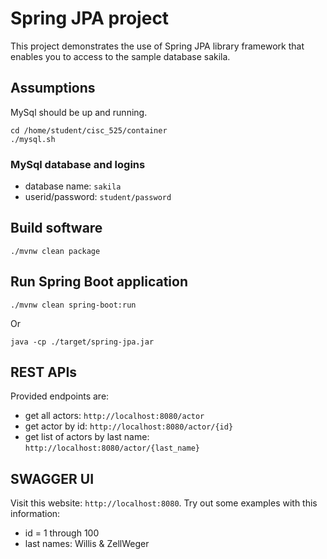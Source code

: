 # Spring JPA project
This project demonstrates the use of Spring JPA library framework that 
enables you to access to the sample database sakila.

## Assumptions
MySql should be up and running.

```shell script
cd /home/student/cisc_525/container
./mysql.sh
```
### MySql database and logins
- database name: `sakila`
- userid/password: `student/password`

## Build software
```shell script
./mvnw clean package
```

## Run Spring Boot application
```shell script
./mvnw clean spring-boot:run

```

Or

```shell script
java -cp ./target/spring-jpa.jar
```
## REST APIs
Provided endpoints are:
- get all actors: `http://localhost:8080/actor`
- get actor by id: `http://localhost:8080/actor/{id}`
- get list of actors by last name: `http://localhost:8080/actor/{last_name}`
 
 
## SWAGGER UI
Visit this website: `http://localhost:8080`. Try out some examples with this information:

- id = 1 through 100
- last names: Willis & ZellWeger